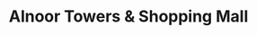 ---
title: "Alnoor Towers & Shopping Mall"
url: /sukkur/alnoor-towers-und-shopping-mall/
shop: Einkaufszentrum
---